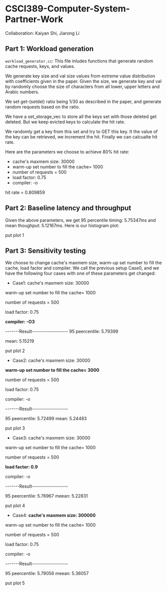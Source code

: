 # CSCI389-Computer-System-Partner-Work
Collaboration: Kaiyan Shi, Jiarong Li

## Part 1: Workload generation
`workload_generator.cc`: This file inludes functions that generate random cache requests, keys, and values. 

We generate key size and val size values from extreme value distribution with coefficients given in the paper. Given the size, we generate key and val by randomly choose the size of characters from all lower, upper letters and Arabic numbers.

We set get-(setdel) ratio being 1/30 as described in the paper, and generate random requests based on the ratio. 

We have a set_storage_vec to store all the keys set with those deleted get deleted. But we keep evicted keys to calculate the hit rate.

We randomly get a key from this set and try to GET this key. It the value of the key can be retrieved, we increment the hit. Finally we can calcualte hit rate.

Here are the parameters we choose to achieve 80% hit rate:

+ cache's maxmem size: 30000
+ warm-up set number to fill the cache= 1000
+ number of requests = 500
+ load factor: 0.75
+ compiler: -o

hit rate = 0.809859

## Part 2: Baseline latency and throughput

Given the above parameters, we get 95 percentile timing: 5.75347ms and mean thoughput: 5.12167ms. Here is our histogram plot:

put plot 1


## Part 3: Sensitivity testing

We choose to change cache's maxmem size, warm-up set number to fill the cache,  load factor and compiler. We call the previous setup Case0, and we have the following four cases with one of these parameters get changed:

+ Case1:
cache's maxmem size: 30000

warm-up set number to fill the cache= 1000

number of requests = 500

load factor: 0.75

**compiler: -O3**

-------Result------------------
95 peercentile: 5.79399

mean: 5.15219

put plot 2

+ Case2:
cache's maxmem size: 30000

**warm-up set number to fill the cache= 3000**

number of requests = 500

load factor: 0.75

compiler: -o

-------Result------------------

95 peercentile: 5.72499
mean: 5.24483

put plot 3

+ Case3:
cache's maxmem size: 30000

warm-up set number to fill the cache= 1000

number of requests = 500

**load factor: 0.9**

compiler: -o

-------Result------------------

95 peercentile: 5.76967
meean: 5.22831

put plot 4

+ Case4:
**cache's maxmem size: 300000**

warm-up set number to fill the cache= 1000

number of requests = 500

load factor: 0.75

compiler: -o

-------Result------------------

95 peercentile: 5.79056
meean: 5.36057

put plot 5


